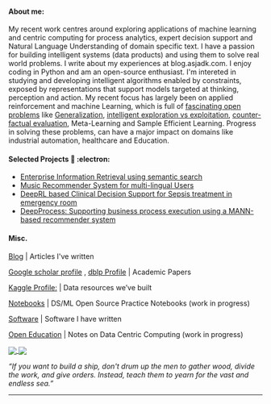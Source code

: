 

####  About me:

My recent work centres around exploring applications of machine learning and centric computing for process analytics, expert decision support and Natural Language Understanding of domain specific text. I have a passion for building intelligent systems (data products) and using them to solve real world problems. I write about my experiences at blog.asjadk.com. I enjoy coding in Python and am an open-source enthusiast. I'm intereted in studying and developing intelligent algorithms enabled by constraints, exposed by representations that support models targeted at thinking, perception and action.  My recent focus has largely been on applied reinforcement and machine Learning, which is full of [fascinating open problems](https://blog.asjadk.com/real-world-rl/) like [Generalization](https://blog.asjadk.com/generalization/), [intelligent exploration vs exploitation](https://blog.asjadk.com/strategic-exploration-in-online-decision-making/), [counter-factual evaluation](https://www.blog.asjadk.com/counterfactual-policy-evaluation/), Meta-Learning and Sample Efficient Learning. Progress in solving these problems, can have a major impact on domains like industrial automation, healthcare and Education. 


#### Selected Projects  🔭 :electron:	

- [Enterprise Information Retrieval using semantic search](https://blog.asjadk.com/semantic_search/)
- [Music Recommender System for multi-lingual Users](https://blog.asjadk.com/music/)
- [DeepRL based Clinical Decision Support for Sepsis treatment in emergency room](https://blog.asjadk.com/decision_support/)
- [DeepProcess: Supporting business process execution using a MANN-based recommender system](https://blog.asjadk.com/deepprocess/)


#### Misc.
[Blog](https://blog.asjadk.com/main-content/) | Articles I've written 

[Google scholar profile](https://scholar.google.com.au/citations?user=3dLAqxwAAAAJ&hl=en&oi=sra) , [dblp Profile](https://dblp.org/pid/207/8877.html) | Academic Papers

[Kaggle Profile:](https://www.kaggle.com/asjad99) | Data resources we’ve built

[Notebooks](https://github.com/asjad99/Machine-Learning-GYM) | DS/ML Open Source Practice Notebooks  (work in progress) 

[Software](https://github.com/asjad99/software_directory) | Software I have written 

[Open Education](https://github.com/asjad99/knowledge_base) | Notes on Data Centric Computing (work in progress)  

<a href="">
  <img align="center" src="https://github-readme-stats.vercel.app/api/top-langs/?username=asjad99&langs_count=7&layout=compact" />
</a>
<a href="">
  <img align="center" src="https://github-readme-streak-stats.herokuapp.com/?user=asjad99&theme=blue-green" />
</a>



*“If you want to build a ship, don't drum up the men to gather wood, divide the work, and give orders. Instead, teach them to yearn for the vast and endless sea.”*

-----------

<!---
 Systems Programming Rust (OS + databases)

Databases, 
http://www.gotw.ca/publications/concurrency-ddj.htm
https://news.ycombinator.com/item?id=27647079
-->


<!-- Moonshots: 
https://github.com/ossu/computer-science#readme
Human-level concept learning through probabilistic program induction
Going deep into langauge, reinforcement learning 

<!-- 
https://www.cs.cornell.edu/jeh/book.pdf
https://web.stanford.edu/class/cs168/index.html
- BDI systems 

<!--unity ant simulation
https://www.youtube.com/watch?v=X-iSQQgOd1A

<!-- inspiration: 
https://paperswithcode.com/sota
also see data products and newsletters: 
<!-- 
-



"A person often meets his destiny on the road he took to avoid it."

--->





